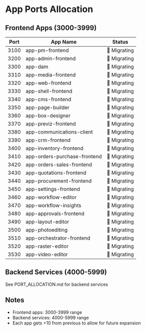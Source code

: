 # App Ports Allocation

## Frontend Apps (3000-3999)

| Port | App Name | Status |
|------|----------|--------|
| 3100 | app-pm-frontend | 🔄 Migrating |
| 3200 | app-admin-frontend | 🔄 Migrating |
| 3300 | app-dam | 🔄 Migrating |
| 3310 | app-media-frontend | 🔄 Migrating |
| 3320 | app-web-frontend | 🔄 Migrating |
| 3330 | app-shell-frontend | 🔄 Migrating |
| 3340 | app-cms-frontend | 🔄 Migrating |
| 3350 | app-page-builder | 🔄 Migrating |
| 3360 | app-box-designer | 🔄 Migrating |
| 3370 | app-previz-frontend | 🔄 Migrating |
| 3380 | app-communications-client | 🔄 Migrating |
| 3390 | app-crm-frontend | 🔄 Migrating |
| 3400 | app-inventory-frontend | 🔄 Migrating |
| 3410 | app-orders-purchase-frontend | 🔄 Migrating |
| 3420 | app-orders-sales-frontend | 🔄 Migrating |
| 3430 | app-quotations-frontend | 🔄 Migrating |
| 3440 | app-procurement-frontend | 🔄 Migrating |
| 3450 | app-settings-frontend | 🔄 Migrating |
| 3460 | app-workflow-editor | 🔄 Migrating |
| 3470 | app-workflow-insights | 🔄 Migrating |
| 3480 | app-approvals-frontend | 🔄 Migrating |
| 3490 | app-layout-editor | 🔄 Migrating |
| 3500 | app-photoediting | 🔄 Migrating |
| 3510 | app-orchestrator-frontend | 🔄 Migrating |
| 3520 | app-raster-editor | 🔄 Migrating |
| 3530 | app-video-editor | 🔄 Migrating |

## Backend Services (4000-5999)
See PORT_ALLOCATION.md for backend services

## Notes
- Frontend apps: 3000-3999 range
- Backend services: 4000-5999 range
- Each app gets +10 from previous to allow for future expansion
